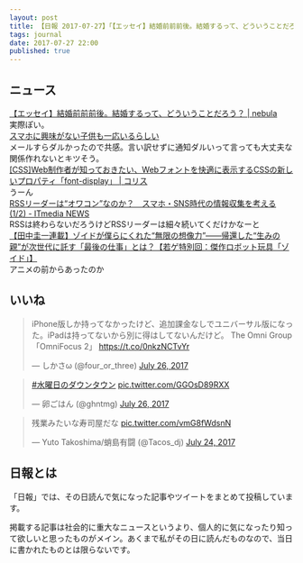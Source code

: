 ```yaml
---
layout: post
title: 【日報 2017-07-27】「【エッセイ】結婚前前前後。結婚するって、どういうことだろう？」他
tags: journal
date: 2017-07-27 22:00
published: true
---
```



## ニュース

<div class="news"><a href="http://nebulaph.com/essay/whatismarriage/" target="_blank">【エッセイ】結婚前前前後。結婚するって、どういうことだろう？ | nebula</a>
<div class="newscomme">実際ぽい。
</div>
</div>

<div class="news"><a href="https://anond.hatelabo.jp/20170726224744" target="_blank">スマホに興味がない子供も一応いるらしい</a>
<div class="newscomme">メールすらダルかったので共感。言い訳せずに通知ダルいって言っても大丈夫な関係作れないとキツそう。
</div>
</div>

<div class="news"><a href="http://coliss.com/articles/build-websites/operation/css/about-font-display.html" target="_blank">[CSS]Web制作者が知っておきたい、Webフォントを快適に表示するCSSの新しいプロパティ「font-display」 | コリス</a>
<div class="newscomme">うーん
</div>
</div>

<div class="news"><a href="http://www.itmedia.co.jp/news/articles/1707/27/news046.html" target="_blank">RSSリーダーは“オワコン”なのか？　スマホ・SNS時代の情報収集を考える (1/2) - ITmedia NEWS</a>
<div class="newscomme">RSSは終わらないだろうけどRSSリーダーは細々続いてくだけかなーと
</div>
</div>

<div class="news"><a href="http://news.denfaminicogamer.jp/manga/170727" target="_blank">【田中圭一連載】ゾイドが僕らにくれた“無限の想像力”――帰還した“生みの親”が次世代に託す「最後の仕事」とは？【若ゲ特別回：傑作ロボット玩具「ゾイド」】</a>
<div class="newscomme">アニメの前からあったのか
</div>
</div>


## いいね

 <blockquote class="twitter-tweet"><p lang="ja" dir="ltr">iPhone版しか持ってなかったけど、追加課金なしでユニバーサル版になった。iPadは持ってないから別に得はしてないんだけど。 
The Omni Group「OmniFocus 2」 <a href="https://t.co/0nkzNCTvYr">https://t.co/0nkzNCTvYr</a></p>&mdash; しかさω (@four_or_three) <a href="https://twitter.com/four_or_three/status/890182038350774272">July 26, 2017</a></blockquote>
<script async src="//platform.twitter.com/widgets.js" charset="utf-8"></script> 
 
 
<blockquote class="twitter-tweet"><p lang="und" dir="ltr"><a href="https://twitter.com/hashtag/%E6%B0%B4%E6%9B%9C%E6%97%A5%E3%81%AE%E3%83%80%E3%82%A6%E3%83%B3%E3%82%BF%E3%82%A6%E3%83%B3?src=hash">#水曜日のダウンタウン</a> <a href="https://t.co/GGOsD89RXX">pic.twitter.com/GGOsD89RXX</a></p>&mdash; 卵ごはん (@ghntmg) <a href="https://twitter.com/ghntmg/status/890207880166621187">July 26, 2017</a></blockquote>
<script async src="//platform.twitter.com/widgets.js" charset="utf-8"></script> 
 
 
<blockquote class="twitter-tweet"><p lang="ja" dir="ltr">残業みたいな寿司屋だな <a href="https://t.co/vmG8fWdsnN">pic.twitter.com/vmG8fWdsnN</a></p>&mdash; Yuto Takoshima/蛸島有闘 (@Tacos_dj) <a href="https://twitter.com/Tacos_dj/status/889456122393788417">July 24, 2017</a></blockquote>
<script async src="//platform.twitter.com/widgets.js" charset="utf-8"></script> 
 

## 日報とは

「日報」では、その日読んで気になった記事やツイートをまとめて投稿しています。

掲載する記事は社会的に重大なニュースというより、個人的に気になったり知って欲しいと思ったものがメイン。あくまで私がその日に読んだものなので、当日に書かれたものとは限らないです。